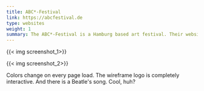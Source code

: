 ```yaml
---
title: ABC*-Festival
link: https://abcfestival.de
type: websites
weight: 1
summary: The ABC*-Festival is a Hamburg based art festival. Their website serves as an announcement page, program and archive.
---
```


{{< img screenshot_1>}}

{{< img screenshot_2>}}

Colors change on every page load. The wireframe logo is completely interactive. And there is a Beatle's song. Cool, huh?
